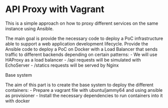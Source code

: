 # API Proxy with Vagrant

This is a simple approach on how to proxy different services on the same instance using Ansible.

The main goal is provide the necessary code to deploy a PoC infrastructure able to support a web application development lifecycle. Provide the Ansible code to deploy a PoC on Docker
with a Load Balancer that sends traffic to different backends depending on certain
patterns:
	- We will use HAProxy as a load balancer
	- /api requests will be simulated with EchoServer
	- /statics requests will be served by Nginx

Base system

The aim of this part is to create the base system to deploy the different containers:
	- Prepare a vagrant file with ubuntu/jammy64 and using ansible as provisioner
	- Install the necessary dependencies to run containers into it with docker
